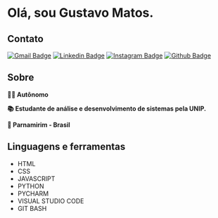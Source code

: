 <h1>Olá, sou Gustavo Matos.</h1>


<div>
  
  ## Contato
  
  [![Gmail Badge](https://img.shields.io/badge/Gmail-D14836?style=for-the-badge&logo=gmail&logoColor=white)](mailto:gustavomatos.rn@gmail.com)
  [![Linkedin Badge](https://img.shields.io/badge/LinkedIn-0077B5?style=for-the-badge&logo=linkedin&logoColor=white)](https://www.linkedin.com/in/gmmatos/)
  [![Instagram Badge](https://img.shields.io/badge/Instagram-E4405F?style=for-the-badge&logo=instagram&logoColor=white)](https://www.instagram.com/gustavommatos/) 
  [![Github Badge](https://img.shields.io/badge/GitHub-100000?style=for-the-badge&logo=github&logoColor=white)](https://github.com/gustavommatos)

</div>

<div>
  
  ## Sobre
  
  **👨‍💻 Autônomo**
  
  **📚 Estudante de análise e desenvolvimento de sistemas pela UNIP.**
  
  **📌 Parnamirim - Brasil**
  
</div>


<div>
  
  ## Linguagens e ferramentas
  
  <ul>
    <li>HTML</li>
    <li>CSS</li>
    <li>JAVASCRIPT</li>
    <li>PYTHON</li>
    <li>PYCHARM</li>
    <li>VISUAL STUDIO CODE</li>
    <li>GIT BASH</li>
  </ul>
  
</div>
